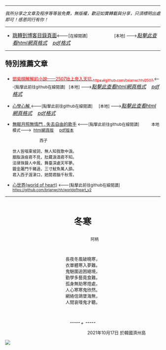 ***
*我所分享之文章及程序等等皆免費，無版權，歡迎如實轉載與分享，只須標明出處即可！感恩同行有你！* 
****
- [<font size=3>跳轉到博客目錄頁面</font>](../../tableOfContent.md)<---[<font size=2>在線閱讀</font>]&nbsp;&nbsp; &nbsp; &nbsp; &nbsp; &nbsp; &nbsp; &nbsp; &nbsp; &nbsp;&nbsp; &nbsp;  <font size=2> [本地] ---></font><font size=3>[*_點擊此查看html網頁格式_*](../../tableOfContent.html)&nbsp; &nbsp; [*_pdf格式_*](../../tableOfContent.md.pdf)</font>
****

### <p style="font-size: 23px; font-weight:900;">特別推薦文章</p>

- [<font color=red> 鄧紫棋解解的小說——2507抬上帝入天坑 <sub>https://github.com/brianwchh/2507 </sub></font>](https://github.com/brianwchh/worldofheart_v2/blob/main/md_and_html/%E9%84%A7%E7%B4%AB%E6%A3%8B%E8%A7%A3%E8%A7%A3%E7%9A%84%E5%B0%8F%E8%AA%AA%E2%80%94%E2%80%942507%E6%8A%AC%E4%B8%8A%E5%B8%9D%E5%85%A5%E5%A4%A9%E5%9D%91.md)<font size=2><---[點擊此前往github在線閱讀]</font>&nbsp;&nbsp; <font size=2> [本地] ---></font><font size=3>[*_點擊此查看html網頁格式_*](../../md_and_html/鄧紫棋解解的小說——2507抬上帝入天坑.html)&nbsp; &nbsp; [*_pdf格式_*](../../md_and_html/鄧紫棋解解的小說——2507抬上帝入天坑.md.pdf)</font> 

- [<font  > 心學心解 </font>](https://github.com/brianwchh/worldofheart_v2/blob/main/md_and_html/%E5%BF%83%E5%AD%B8%E6%96%B0%E8%A7%A3.md)<font size=2><---[點擊此前往github在線閱讀]</font>&nbsp;&nbsp; &nbsp;   <font size=2> [本地] ---></font><font size=3>[*_點擊此查看html網頁格式_*](../../心學新解.html)&nbsp; &nbsp; [*_pdf格式_*](../../心學新解.md.pdf)</font> 

- [<font  >無眠月照無情門 . 失去自由的歌手</font>](https://github.com/brianwchh/worldofheart_v2/blob/main/md_and_html/%E7%84%A1%E7%9C%A0%E6%9C%88%E7%85%A7%E7%84%A1%E6%83%85%E9%96%80.md)<font size=2> <---[點擊此前往github在線閱讀]</font> &nbsp;&nbsp;&nbsp;&nbsp;&nbsp;&nbsp;&nbsp;&nbsp; <font size=2>本地模式---> &nbsp;[html網頁版](../../md_and_html/無眠月照無情門.html) &nbsp;&nbsp;&nbsp; [pdf版本](../../md_and_html/無眠月照無情門.md.pdf) </font>

    <p><font size=2>&nbsp; &nbsp; &nbsp; &nbsp; &nbsp; &nbsp; &nbsp; &nbsp; &nbsp; &nbsp; &nbsp; &nbsp; 西子</br></br>世人皆唱東坡詞，無人知我歌中淚。</br>胭脂淚痕君不見，肚藏淚酒君不知。</br>法律珠鍊人中鳳，舞臺深處天牢夢。</br>鍍金屠門千豬過，三寸魷魚萬人舔。</br>君入西子渡津口，她閱君腦千秋雪。</font></p>
    
- [<font  >心世界(world of heart)</font>](https://github.com/brianwchh/worldofheart_v2)<font size=2> <---[點擊此前往github在線閱讀]</font> <sub> https://github.com/brianwchh/worldofheart_v2 </sub>

   

****



</br>

****<p align="center" style="font-size: 28px;">冬寒</p>****

<p align="center" style="font-size: small;">&nbsp;&nbsp;&nbsp;&nbsp;&nbsp;&nbsp;&nbsp;&nbsp;&nbsp;&nbsp;&nbsp;&nbsp;&nbsp;&nbsp;&nbsp;&nbsp;&nbsp;&nbsp;&nbsp;&nbsp; 阿柄</p>




<div align="center"> <!-- div_1-->

  <p align="center"> 

  </br>

長夜冬風破曉寒，  
衣單體寒入夢難。  
鬼魅圍追困絕境，  
勤學多藝竟食難。  
孤身無助寒燈處，  
人心寒寒鬼欣然。  
網絡信鴿墜海無，  
人間哀嚎鬼才聽。  


  </br>

  ***_-----&nbsp;。-----_***

  <font size=2>



  </font>

  </p>



  <p align="right"> 2021年10月17日  於韓國濟州島 &nbsp;&nbsp;&nbsp;&nbsp;&nbsp;&nbsp;&nbsp;&nbsp;&nbsp;&nbsp;&nbsp; </p>  
  
</div> <!-- end of div_1-->

  




<!-- image area, flex to make it center,it may not work for github, for html and pdf rendering only -->
<div align="center" style="page-break-inside: avoid; margin-top:1px; margin-bottom:1px;"> <!-- pictureWrapper_div add this only to make the bendan github understand -->
  <div class="ImageWrapperFlex" >
   <div class="FlexSide"  ></div>
   <image class="FlexImage"   src='./images/冬寒.png'/>
   <div class="FlexSide" ></div>
  </div>
  <p align="center" style="margin:0px;">  </p> 
</div> <!-- end pictureWrapper_div -->

</br>
</br>


<style>

.ImageWrapperFlex {
    display: flex; 
    flex-direction: row; 
    margin-top: 1px; 
    margin-bottom: 1px;

    width: 100% ;
}

.FlexSide {
    flex-basis: 0px ;
    flex:1;

}



/* large device screen 設置熒幕顯示圖片大小（電腦等大型屏幕）*/
@media only screen and (min-width: 600px) {

    .FlexImage {
        flex-basis: 600px ;
        flex:0;    
        height:auto; 
        max-width: 600px;
        min-width: 600px;
     
    }

}

 /* small device screen 設置熒幕顯示圖片大小（平板手機等屏幕）*/
@media only screen and (max-width: 600px) {
    
    .FlexImage {
        flex-basis: 600px ;
        flex:1;
        height:auto; 
     
    }

}

/* style for print !important 設置打印圖片大小*/
@media print {

    .FlexImage {
        flex-basis: 500px ;
        flex:0;    
        height:auto; 
        max-width: 500px;
        min-width: 500px;
     
    }
}


</style>


